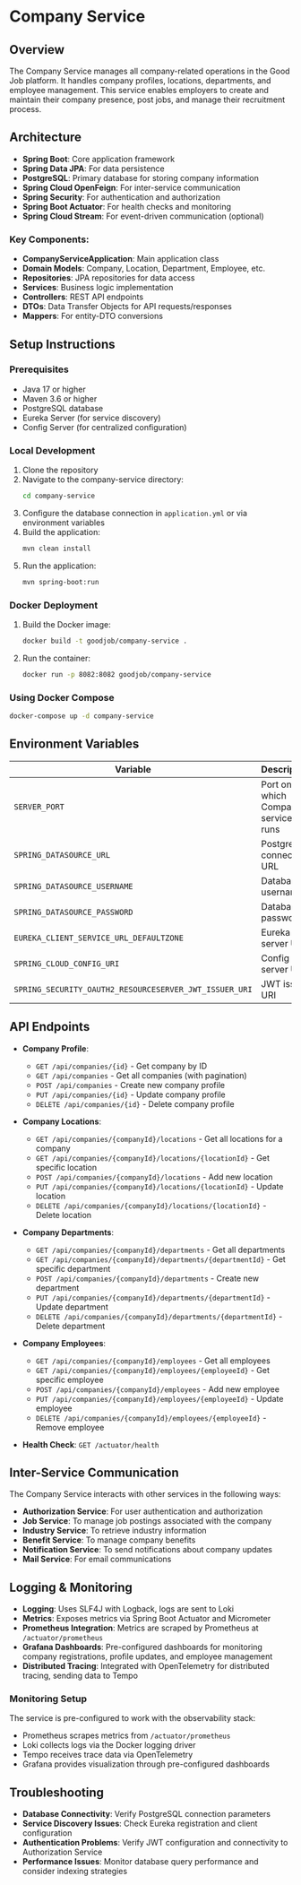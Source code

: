 # Company Service

## Overview
The Company Service manages all company-related operations in the Good Job platform. It handles company profiles, locations, departments, and employee management. This service enables employers to create and maintain their company presence, post jobs, and manage their recruitment process.

## Architecture
- **Spring Boot**: Core application framework
- **Spring Data JPA**: For data persistence
- **PostgreSQL**: Primary database for storing company information
- **Spring Cloud OpenFeign**: For inter-service communication
- **Spring Security**: For authentication and authorization
- **Spring Boot Actuator**: For health checks and monitoring
- **Spring Cloud Stream**: For event-driven communication (optional)

### Key Components:
- **CompanyServiceApplication**: Main application class
- **Domain Models**: Company, Location, Department, Employee, etc.
- **Repositories**: JPA repositories for data access
- **Services**: Business logic implementation
- **Controllers**: REST API endpoints
- **DTOs**: Data Transfer Objects for API requests/responses
- **Mappers**: For entity-DTO conversions

## Setup Instructions

### Prerequisites
- Java 17 or higher
- Maven 3.6 or higher
- PostgreSQL database
- Eureka Server (for service discovery)
- Config Server (for centralized configuration)

### Local Development
1. Clone the repository
2. Navigate to the company-service directory:
   ```bash
   cd company-service
   ```
3. Configure the database connection in `application.yml` or via environment variables
4. Build the application:
   ```bash
   mvn clean install
   ```
5. Run the application:
   ```bash
   mvn spring-boot:run
   ```
   
### Docker Deployment
1. Build the Docker image:
   ```bash
   docker build -t goodjob/company-service .
   ```
2. Run the container:
   ```bash
   docker run -p 8082:8082 goodjob/company-service
   ```

### Using Docker Compose
```bash
docker-compose up -d company-service
```

## Environment Variables
| Variable | Description | Default Value |
|----------|-------------|---------------|
| `SERVER_PORT` | Port on which Company service runs | 8082 |
| `SPRING_DATASOURCE_URL` | PostgreSQL connection URL | jdbc:postgresql://postgres:5432/company_db |
| `SPRING_DATASOURCE_USERNAME` | Database username | postgres |
| `SPRING_DATASOURCE_PASSWORD` | Database password | postgres |
| `EUREKA_CLIENT_SERVICE_URL_DEFAULTZONE` | Eureka server URL | http://eureka-server:8761/eureka/ |
| `SPRING_CLOUD_CONFIG_URI` | Config server URL | http://config-server:8888 |
| `SPRING_SECURITY_OAUTH2_RESOURCESERVER_JWT_ISSUER_URI` | JWT issuer URI | http://authorization-service:9000 |

## API Endpoints
- **Company Profile**:
  - `GET /api/companies/{id}` - Get company by ID
  - `GET /api/companies` - Get all companies (with pagination)
  - `POST /api/companies` - Create new company profile
  - `PUT /api/companies/{id}` - Update company profile
  - `DELETE /api/companies/{id}` - Delete company profile

- **Company Locations**:
  - `GET /api/companies/{companyId}/locations` - Get all locations for a company
  - `GET /api/companies/{companyId}/locations/{locationId}` - Get specific location
  - `POST /api/companies/{companyId}/locations` - Add new location
  - `PUT /api/companies/{companyId}/locations/{locationId}` - Update location
  - `DELETE /api/companies/{companyId}/locations/{locationId}` - Delete location

- **Company Departments**:
  - `GET /api/companies/{companyId}/departments` - Get all departments
  - `GET /api/companies/{companyId}/departments/{departmentId}` - Get specific department
  - `POST /api/companies/{companyId}/departments` - Create new department
  - `PUT /api/companies/{companyId}/departments/{departmentId}` - Update department
  - `DELETE /api/companies/{companyId}/departments/{departmentId}` - Delete department

- **Company Employees**:
  - `GET /api/companies/{companyId}/employees` - Get all employees
  - `GET /api/companies/{companyId}/employees/{employeeId}` - Get specific employee
  - `POST /api/companies/{companyId}/employees` - Add new employee
  - `PUT /api/companies/{companyId}/employees/{employeeId}` - Update employee
  - `DELETE /api/companies/{companyId}/employees/{employeeId}` - Remove employee

- **Health Check**: `GET /actuator/health`

## Inter-Service Communication
The Company Service interacts with other services in the following ways:
- **Authorization Service**: For user authentication and authorization
- **Job Service**: To manage job postings associated with the company
- **Industry Service**: To retrieve industry information
- **Benefit Service**: To manage company benefits
- **Notification Service**: To send notifications about company updates
- **Mail Service**: For email communications

## Logging & Monitoring
- **Logging**: Uses SLF4J with Logback, logs are sent to Loki
- **Metrics**: Exposes metrics via Spring Boot Actuator and Micrometer
- **Prometheus Integration**: Metrics are scraped by Prometheus at `/actuator/prometheus`
- **Grafana Dashboards**: Pre-configured dashboards for monitoring company registrations, profile updates, and employee management
- **Distributed Tracing**: Integrated with OpenTelemetry for distributed tracing, sending data to Tempo

### Monitoring Setup
The service is pre-configured to work with the observability stack:
- Prometheus scrapes metrics from `/actuator/prometheus`
- Loki collects logs via the Docker logging driver
- Tempo receives trace data via OpenTelemetry
- Grafana provides visualization through pre-configured dashboards

## Troubleshooting
- **Database Connectivity**: Verify PostgreSQL connection parameters
- **Service Discovery Issues**: Check Eureka registration and client configuration
- **Authentication Problems**: Verify JWT configuration and connectivity to Authorization Service
- **Performance Issues**: Monitor database query performance and consider indexing strategies 